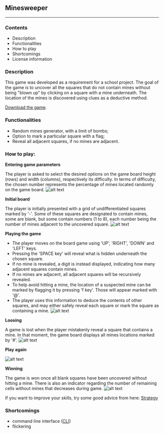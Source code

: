## Minesweeper
___


### Contents

* Description
* Functionalities
* How to play
* Shortcomings
* License information


### Description
This game was developed as a requirement for a school project.
The goal of the game is to uncover all the squares that do not contain mines without being "blown up" by clicking on a square with a mine underneath. The location of the mines is discovered using clues as a deductive method. 

[Download the game](https://github.com/ioanabirsan/minesweeper/blob/master/Release/minesweeper.exe).


### Functionalities
* Random mines generator, with a limit of bombs;
* Option to mark a particular square with a flag;
* Reveal all adjacent squares, if no mines are adjacent.


### How to play:

**Entering game parameters**

The player is asked to select the desired options on the game board height (rows) and width (columns), respectively its difficulty. In terms of difficulty, the chosen number represents the percentage of mines located randomly on the game board.
![alt text](https://github.com/ioanabirsan/minesweeper/raw/master/screenshots/enter-game-parameters.png)

**Initial board**

The player is initially presented with a grid of undifferentiated squares marked by '-'. Some of these squares are designated to contain mines, some are blank, but some contain numbers (1 to 8), each number being the number of mines adjacent to the uncovered square. 
![alt text](https://github.com/ioanabirsan/minesweeper/raw/master/screenshots/initial-board.png)

**Playing the game**

- The player moves on the board game using 'UP', 'RIGHT', 'DOWN' and 'LEFT' keys. 
- Pressing the 'SPACE key' will reveal what is hidden underneath the chosen square. 
- If no mine is revealed, a digit is instead displayed, indicating how many adjacent squares contain mines. 
- If no mines are adjacent, all adjacent squares will be recursively revealed. 
- To help avoid hitting a mine, the location of a suspected mine can be marked by flagging it by pressing 'f key'. Those will appear marked with '@'. 
- The player uses this information to deduce the contents of other squares, and may either safely reveal each square or mark the square as containing a mine.
![alt text](https://github.com/ioanabirsan/minesweeper/raw/master/screenshots/making-moves.png)

**Loosing**

A game is lost when the player mistakenly reveal a square that contains a mine. In that moment, the game board displays all mines locations marked by '#'.
![alt text](https://github.com/ioanabirsan/minesweeper/raw/master/screenshots/game-over.png)

**Play again**

![alt text](https://github.com/ioanabirsan/minesweeper/raw/master/screenshots/play-again.png)

**Winning**

The game is won once all blank squares have been uncovered without hitting a mine. There is also an indicator regarding the number of remaining cells without mines that decreases during game.
![alt text](https://github.com/ioanabirsan/minesweeper/raw/master/screenshots/win-game.png)

If you want to improve your skills, try some good advice from here: [Strategy](http://www.minesweeper.info/wiki/Strategy)


### Shortcomings
* command line interface ([CLI](https://en.wikipedia.org/wiki/Command-line_interface))
* flickering
